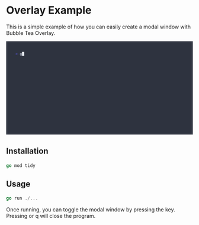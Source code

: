 # Overlay Example

This is a simple example of how you can easily create a modal window with Bubble Tea Overlay.

![running the program](./example.gif)

## Installation

```go
go mod tidy
```

## Usage

```go
go run ./...
```

Once running, you can toggle the modal window by pressing the <space> key. Pressing <esc> or q will close the program.
